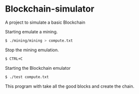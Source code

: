 # Blockchain-simulator
A project to simulate a basic Blockchain

Starting emulate a mining.
```sh
$ ./mining/mining > compute.txt 
```


Stop the mining emulation.
```sh
$ CTRL+C
```


Starting the Blockchain emulator
```sh
$ ./test compute.txt 
```

This program with take all the good blocks and create the chain.
